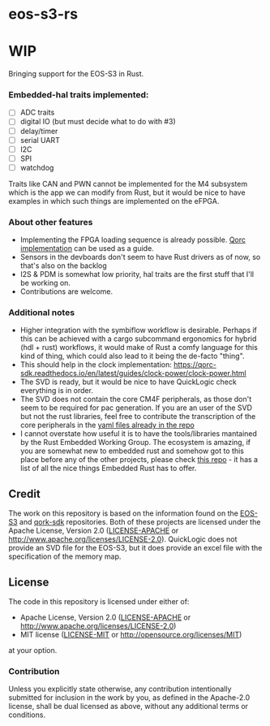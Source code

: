 # eos-s3-rs

# WIP

Bringing support for the EOS-S3 in Rust.

### Embedded-hal traits implemented:

- [ ] ADC traits
- [ ] digital IO  (but must decide what to do with #3)
- [ ] delay/timer 
- [ ] serial UART 
- [ ] I2C 
- [ ] SPI 
- [ ] watchdog 

Traits like CAN and PWN cannot be implemented for the M4 subsystem which is the app we can modify from Rust, but it would be nice to have examples in which such things are implemented on the eFPGA.

### About other features

- Implementing the FPGA loading sequence is already possible. [Qorc implementation](https://github.com/QuickLogic-Corp/qorc-sdk/tree/master/Libraries/FPGA) can be used as a guide. 
- Sensors in the devboards don't seem to have Rust drivers as of now, so that's also on the backlog
- I2S & PDM is somewhat low priority, hal traits are the first stuff that I'll be working on. 
- Contributions are welcome. 

### Additional notes

- Higher integration with the symbiflow workflow is desirable. Perhaps if this can be achieved with a cargo subcommand ergonomics for hybrid (hdl + rust) workflows, it would make of Rust a comfy language for this kind of thing, which could also lead to it being the de-facto "thing". 
- This should help in the clock implementation: https://qorc-sdk.readthedocs.io/en/latest/guides/clock-power/clock-power.html
- The SVD is ready, but it would be nice to have QuickLogic check everything is in order. 
- The SVD does not contain the core CM4F peripherals, as those don't seem to be required for pac generation. If you are an user of the SVD but not the rust libraries, feel free to contribute the transcription of the core peripherals in the [yaml files already in the repo](https://github.com/Josfemova/eos-s3-rs/tree/main/svd/patches/core)
- I cannot overstate how useful it is to have the tools/libraries mantained by the Rust Embedded Working Group. The ecosystem is amazing, if you are somewhat new to embedded rust and somehow got to this place before any of the other projects, please check [this repo](https://github.com/rust-embedded/awesome-embedded-rust) - it has a list of all the nice things Embedded Rust has to offer. 

## Credit

The work on this repository is based on the information found on the [EOS-S3](https://github.com/QuickLogic-Corp/EOS-S3) and [qork-sdk](https://github.com/QuickLogic-Corp/qorc-sdk) repositories. Both of these projects are licensed under the Apache License, Version 2.0 ([LICENSE-APACHE](LICENSE-APACHE) or
http://www.apache.org/licenses/LICENSE-2.0). QuickLogic does not provide an SVD file for the EOS-S3, but it does provide an excel file with the specification of the memory map.

## License

The code in this repository is licensed under either of:

- Apache License, Version 2.0 ([LICENSE-APACHE](LICENSE-APACHE) or
  http://www.apache.org/licenses/LICENSE-2.0)
- MIT license ([LICENSE-MIT](LICENSE-MIT) or http://opensource.org/licenses/MIT)

at your option.

### Contribution

Unless you explicitly state otherwise, any contribution intentionally submitted for inclusion in the
work by you, as defined in the Apache-2.0 license, shall be dual licensed as above, without any
additional terms or conditions.
